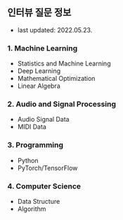 ## 인터뷰 질문 정보

- last updated: 2022.05.23.



### 1. Machine Learning

- Statistics and Machine Learning
- Deep Learning
- Mathematical Optimization
- Linear Algebra

### 2. Audio and Signal Processing

- Audio Signal Data
- MIDI Data

### 3. Programming

- Python
- PyTorch/TensorFlow

### 4. Computer Science

- Data Structure
- Algorithm

